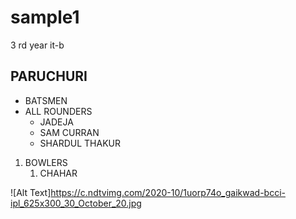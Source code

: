 # sample1 
3 rd year it-b 

## <H2>PARUCHURI

* BATSMEN 
* ALL ROUNDERS 
   * JADEJA 
   * SAM CURRAN 
   * SHARDUL THAKUR 

1. BOWLERS 
   1. CHAHAR 

 
![Alt Text]https://c.ndtvimg.com/2020-10/1uorp74o_gaikwad-bcci-ipl_625x300_30_October_20.jpg
